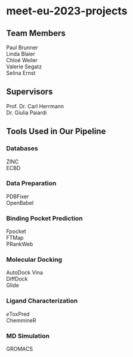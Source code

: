 # meet-eu-2023-projects
## Team Members
Paul Brunner  
Linda Blaier  
Chloé Weiler  
Valerie Segatz  
Selina Ernst
## Supervisors
Prof. Dr. Carl Herrmann  
Dr. Giulia Paiardi
## Tools Used in Our Pipeline
### Databases
ZINC  
ECBD
### Data Preparation
PDBFixer  
OpenBabel
### Binding Pocket Prediction
Fpocket  
FTMap   
PRankWeb
### Molecular Docking
AutoDock Vina  
DiffDock  
Glide  
### Ligand Characterization
*e*ToxPred  
ChemmineR
### MD Simulation
GROMACS

